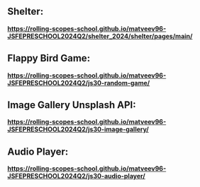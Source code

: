 ## Shelter:
**https://rolling-scopes-school.github.io/matveev96-JSFEPRESCHOOL2024Q2/shelter_2024/shelter/pages/main/**

## Flappy Bird Game:
**https://rolling-scopes-school.github.io/matveev96-JSFEPRESCHOOL2024Q2/js30-random-game/**

## Image Gallery Unsplash API:
**https://rolling-scopes-school.github.io/matveev96-JSFEPRESCHOOL2024Q2/js30-image-gallery/**

## Audio Player:
**https://rolling-scopes-school.github.io/matveev96-JSFEPRESCHOOL2024Q2/js30-audio-player/**
